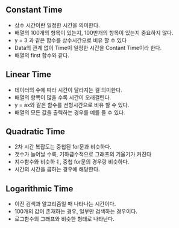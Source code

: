 ## Constant Time

- 상수 시간이란 일정한 시간을 의미한다.
- 배열의 100개의 항목이 있는지, 100만개의 항목이 있는지 중요하지 않다.
- y = 3 과 같은 함수를 상수시간으로 비유 할 수 있다
- Data의 관계 없이 Time이 일정한 시간을 Contant Time이라 한다.
- 배열의 first 함수와 같다.

## Linear Time 

- 데이터의 수에 따라 시간이 달라지는 걸 의미한다.
- 배열의 항목이 많을 수록 시간이 오래걸린다.
- y = ax와 같은 함수를 선형시간으로 비유 할 수 있다.
- 배열의 모든 값을 출력하는 경우를 예를 들 수 있다.

## Quadratic Time 

- 2차 시간 복잡도는 중첩된 for문과 비슷하다.
- 갯수가 늘어날 수룩, 기하급수적으로 그래프의 기울기가 커진다
- 지수함수와 비슷하ㅕ, 중첩 for문의 경우랑 비슷하다.
- 시간의 시간을 곱하는 경우에 해당한다.

## Logarithmic Time

- 이진 검색과 알고리즘일 때 나타나는 시간이다. 
- 100개의 값이 존재하는 경우, 일부만 검색하는 경우이다. 
- 로그함수의 그래프와 비슷한 형태로 나타난다.
